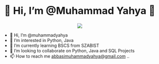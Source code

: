 ### <div align="center"><h1>👋 Hi, I’m @Muhammad Yahya 🚀</h1></div>  
<p align="center">
<a href="https://github.com/muhammadyahyaabbasi"><img src="https://readme-typing-svg.herokuapp.com/?lines=ChatBots+and+Python+Developer;Java+Developer;Graphics+Designer&font=Roboto&size=26&duration=3500&pause=500&center=true&width=500&height=50&color=0634DE"></a>
</p>


- 👋 Hi, I’m @muhammadyahya
- 👀 I’m interested in Python, Java
- 🌱 I’m currently learning BSCS from SZABIST
- 💞️ I’m looking to collaborate on Python, Java and SQL Projects
- 📫 How to reach me abbasimuhammadyahya@gmail.com
..

<!---
muhammadyahyaabbasi/muhammadyahyaabbasi is a ✨ special ✨ repository because its `README.md` (this file) appears on your GitHub profile.
You can click the Preview link to take a look at your changes.
--->
